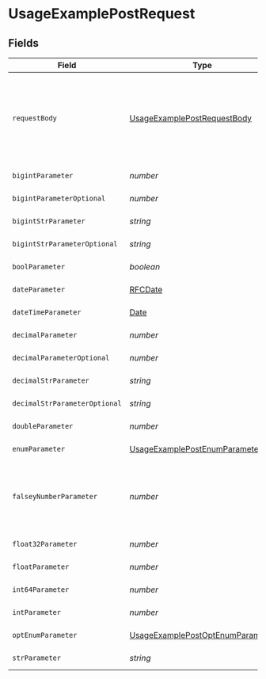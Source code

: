 # UsageExamplePostRequest


## Fields

| Field                                                                                           | Type                                                                                            | Required                                                                                        | Description                                                                                     | Example                                                                                         |
| ----------------------------------------------------------------------------------------------- | ----------------------------------------------------------------------------------------------- | ----------------------------------------------------------------------------------------------- | ----------------------------------------------------------------------------------------------- | ----------------------------------------------------------------------------------------------- |
| `requestBody`                                                                                   | [UsageExamplePostRequestBody](../../models/operations/usageexamplepostrequestbody.md)           | :heavy_minus_sign:                                                                              | A request body that contains fields with different formats for testing example generation       |                                                                                                 |
| `bigintParameter`                                                                               | *number*                                                                                        | :heavy_check_mark:                                                                              | An bigint parameter                                                                             |                                                                                                 |
| `bigintParameterOptional`                                                                       | *number*                                                                                        | :heavy_minus_sign:                                                                              | An bigint parameter                                                                             |                                                                                                 |
| `bigintStrParameter`                                                                            | *string*                                                                                        | :heavy_check_mark:                                                                              | An bigint parameter                                                                             |                                                                                                 |
| `bigintStrParameterOptional`                                                                    | *string*                                                                                        | :heavy_minus_sign:                                                                              | An bigint parameter                                                                             |                                                                                                 |
| `boolParameter`                                                                                 | *boolean*                                                                                       | :heavy_check_mark:                                                                              | A boolean parameter                                                                             |                                                                                                 |
| `dateParameter`                                                                                 | [RFCDate](../../types/rfcdate.md)                                                               | :heavy_check_mark:                                                                              | A date parameter                                                                                |                                                                                                 |
| `dateTimeParameter`                                                                             | [Date](https://developer.mozilla.org/en-US/docs/Web/JavaScript/Reference/Global_Objects/Date)   | :heavy_check_mark:                                                                              | A date time parameter                                                                           |                                                                                                 |
| `decimalParameter`                                                                              | *number*                                                                                        | :heavy_check_mark:                                                                              | A decimal parameter                                                                             |                                                                                                 |
| `decimalParameterOptional`                                                                      | *number*                                                                                        | :heavy_minus_sign:                                                                              | A decimal parameter                                                                             |                                                                                                 |
| `decimalStrParameter`                                                                           | *string*                                                                                        | :heavy_check_mark:                                                                              | A decimal parameter                                                                             |                                                                                                 |
| `decimalStrParameterOptional`                                                                   | *string*                                                                                        | :heavy_minus_sign:                                                                              | A decimal parameter                                                                             |                                                                                                 |
| `doubleParameter`                                                                               | *number*                                                                                        | :heavy_check_mark:                                                                              | A double parameter                                                                              |                                                                                                 |
| `enumParameter`                                                                                 | [UsageExamplePostEnumParameter](../../models/operations/usageexamplepostenumparameter.md)       | :heavy_check_mark:                                                                              | An enum parameter                                                                               |                                                                                                 |
| `falseyNumberParameter`                                                                         | *number*                                                                                        | :heavy_check_mark:                                                                              | A number parameter that contains a falsey example value                                         | 0                                                                                               |
| `float32Parameter`                                                                              | *number*                                                                                        | :heavy_check_mark:                                                                              | A float32 parameter                                                                             |                                                                                                 |
| `floatParameter`                                                                                | *number*                                                                                        | :heavy_check_mark:                                                                              | A float parameter                                                                               |                                                                                                 |
| `int64Parameter`                                                                                | *number*                                                                                        | :heavy_check_mark:                                                                              | An int64 parameter                                                                              |                                                                                                 |
| `intParameter`                                                                                  | *number*                                                                                        | :heavy_check_mark:                                                                              | An integer parameter                                                                            |                                                                                                 |
| `optEnumParameter`                                                                              | [UsageExamplePostOptEnumParameter](../../models/operations/usageexamplepostoptenumparameter.md) | :heavy_minus_sign:                                                                              | An enum parameter                                                                               | value3                                                                                          |
| `strParameter`                                                                                  | *string*                                                                                        | :heavy_check_mark:                                                                              | A string parameter                                                                              | example 1                                                                                       |